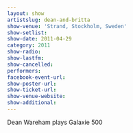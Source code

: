 ```yaml
---
layout: show
artistslug: dean-and-britta
show-venue: 'Strand, Stockholm, Sweden'
show-setlist: 
show-date: 2011-04-29
category: 2011
show-radio: 
show-lastfm: 
show-cancelled: 
performers: 
facebook-event-url: 
show-poster-url: 
show-ticket-url: 
show-venue-website: 
show-additional: 
---
```


Dean Wareham plays Galaxie 500